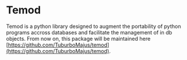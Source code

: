 # Temod
Temod is a python library designed to augment the portability of python programs accross databases and facilitate the management of in db objects. From now on, this package will be maintained here [https://github.com/TuburboMajus/temod](https://github.com/TuburboMajus/temod).
